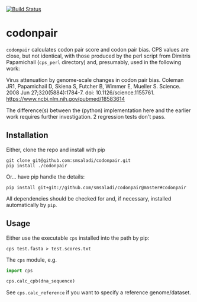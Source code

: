[![Build Status](https://travis-ci.org/smsaladi/codonpair.svg?branch=master)](https://travis-ci.org/smsaladi/codonpair)

codonpair
=========

`codonpair` calculates codon pair score and codon pair bias. CPS
values are close, but not identical, with those produced by the perl
script from Dimitris Papamichail (`cps_perl` directory) and, presumably,
used in the following work: 

Virus attenuation by genome-scale changes in codon pair bias.
Coleman JR1, Papamichail D, Skiena S, Futcher B, Wimmer E, Mueller S.
Science. 2008 Jun 27;320(5884):1784-7. doi: 10.1126/science.1155761.
https://www.ncbi.nlm.nih.gov/pubmed/18583614

The difference(s) between the (python) implementation here and the earlier
work requires further investigation. 2 regression tests don't pass.


## Installation

Either, clone the repo and install with pip

```shell
git clone git@github.com:smsaladi/codonpair.git
pip install ./codonpair
```

Or... have pip handle the details:

```shell
pip install git+git://github.com/smsaladi/codonpair@master#codonpair
```

All dependencies should be checked for and, if necessary, installed
automatically by `pip`.


## Usage

Either use the executable `cps` installed into the path by pip:

```shell
cps test.fasta > test.scores.txt
```

The `cps` module, e.g.

```python
import cps

cps.calc_cpb(dna_sequence)

```

See `cps.calc_reference` if you want to specify a reference genome/dataset.
 
